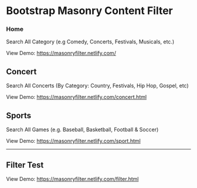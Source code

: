 

# Bootstrap Masonry Content Filter 

### Home

Search All Category (e.g Comedy, Concerts, Festivals, Musicals, etc.)

View Demo: <https://masonryfilter.netlify.com/>

## Concert

Search All Concerts (By Category: Country, Festivals, Hip Hop, Gospel, etc)

View Demo: <https://masonryfilter.netlify.com/concert.html>

## Sports

Search All Games (e.g. Baseball, Basketball, Football & Soccer)

View Demo: <https://masonryfilter.netlify.com/sport.html>

***

## Filter Test

View Demo: <https://masonryfilter.netlify.com/filter.html>



